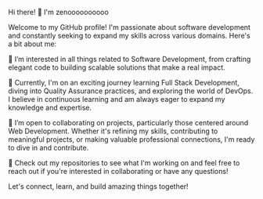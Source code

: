 Hi there! 👋 I'm zenoooooooooo

Welcome to my GitHub profile! I'm passionate about software development and constantly seeking to expand my skills across various domains. Here's a bit about me:

👀 I’m interested in all things related to Software Development, from crafting elegant code to building scalable solutions that make a real impact.

🌱 Currently, I'm on an exciting journey learning Full Stack Development, diving into Quality Assurance practices, and exploring the world of DevOps. I believe in continuous learning and am always eager to expand my knowledge and expertise.

💼 I’m open to collaborating on projects, particularly those centered around Web Development. Whether it's refining my skills, contributing to meaningful projects, or making valuable professional connections, I'm ready to dive in and contribute.

🔭 Check out my repositories to see what I'm working on and feel free to reach out if you're interested in collaborating or have any questions!

Let's connect, learn, and build amazing things together!
